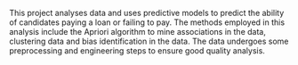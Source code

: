 This project analyses data and uses predictive models to predict the ability of candidates paying a loan or failing to pay.
The methods employed in this analysis include the Apriori algorithm to mine associations in the data, clustering data and bias identification in the data. 
The data undergoes some preprocessing and engineering steps to ensure good quality analysis. 
